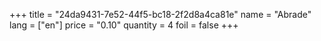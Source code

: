+++
title = "24da9431-7e52-44f5-bc18-2f2d8a4ca81e"
name = "Abrade"
lang = ["en"]
price = "0.10"
quantity = 4
foil = false
+++

